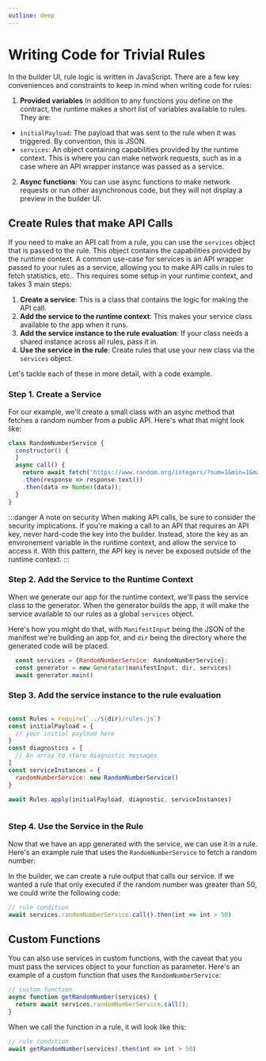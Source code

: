 ```yaml
---
outline: deep
---
```



# Writing Code for Trivial Rules

In the builder UI, rule logic is written in JavaScript. There are a few key conveniences and constraints to keep in mind when writing code for rules:


1. **Provided variables** In addition to any functions you define on the contract, the runtime makes a short list of variables available to rules. They are:
  - `initialPayload`: The payload that was sent to the rule when it was triggered. By convention, this is JSON.
  - `services`: An object containing capabilities provided by the runtime context. This is where you can make network requests, such as in a case where an API wrapper instance was passed as a service.

2. **Async functions**: You can use async functions to make network requests or run other asynchronous code, but they will not display a preview in the builder UI.

## Create Rules that make API Calls
If you need to make an API call from a rule, you can use the `services` object that is passed to the rule. This object contains the capabilities provided by the runtime context. A common use-case for services is an API wrapper passed to your rules as a service, allowing you to make API calls in rules to fetch statistics, etc.. This requires some setup in your runtime context, and takes 3 main  steps:

1. **Create a service**: This is a class that contains the logic for making the API call.
2. **Add the service to the runtime context**: This makes your service class available to the app when it runs.
3. **Add the service instance to the rule evaluation**: If your class needs a shared instance across all rules, pass it in.
4. **Use the service in the rule**: Create rules that use your new class via the `services` object.

Let's tackle each of these in more detail, with a code example.

### Step 1. Create a Service

For our example, we'll create a small class with an async method that fetches a random number from a public API. Here's what that might look like:

```javascript
class RandomNumberService {
  constructor() {
  }
  async call() {
    return await fetch('https://www.random.org/integers/?num=1&min=1&max=100&col=1&base=10&format=plain&rnd=new')
    .then(response => response.text())
    .then(data => Number(data));
  }
}
```

:::danger A note on security
When making API calls, be sure to consider the security implications. If you're making a call to an API that requires an API key, never hard-code the key into the builder. Instead, store the key as an environement variable in the runtime context, and allow the service to access it. With this pattern, the API key is never be exposed outside of the runtime context.
:::

### Step 2. Add the Service to the Runtime Context

When we generate our app for the runtime context, we'll pass the service class to the generator. When the generator builds the app, it will make the service available to our rules as a global `services` object.

Here's how you might do that, with `ManifestInput` being the JSON of the manifest we're building an app for, and `dir` being the directory where the generated code will be placed.

```javascript
  const services = {RandomNumberService: RandomNumberService};
  const generator = new Generator(manifestInput, dir, services)
  await generator.main()
```

### Step 3. Add the service instance to the rule evaluation


```javascript

const Rules = require(`../${dir}/rules.js`)
const initialPayload = {
  // your initial payload here
}
const diagnostics = [
  // An array to store diagnostic messages
]
const serviceInstances = {
  randomNumberService: new RandomNumberService()
}

await Rules.apply(initialPayload, diagnostic, serviceInstances)



```

### Step 4. Use the Service in the Rule

Now that we have an app generated with the service, we can use it in a rule. Here's an example rule that uses the `RandomNumberService` to fetch a random number:

In the builder, we can create a rule output that calls our service. If we wanted a rule that only executed if the random number was greater than 50, we could write the following code:

```javascript
// rule condition
await services.randomNumberService.call().then(int => int > 50)
```

## Custom Functions

You can also use services in custom functions, with the caveat that you must pass the services object to your function as parameter. Here's an example of a custom function that uses the `RandomNumberService`:

```javascript
// custom function
async function getRandomNumber(services) {
  return await services.randomNumberService.call();
}
```

When we call the function in a rule, it will look like this:

```javascript
// rule condition
await getRandomNumber(services).then(int => int > 50)
```


